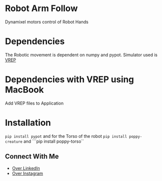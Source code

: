 # Robot Arm Follow
Dynamixel motors control of Robot Hands

# Dependencies
The Robotic movement is dependent on numpy and pypot. Simulator used is [VREP](http://www.coppeliarobotics.com/downloads.html)

# Dependencies with VREP using MacBook
Add VREP files to Application

# Installation
```pip install pypot``` and for the Torso of the robot ```pip install poppy-creature``` and ```pip install poppy-torso``


## Connect With Me

- [Over LinkedIn](https://www.linkedin.com/in/nana-aba-turkson/)
- [Over Instagram](https://www.instagram.com/aba.codes/?igshid=q8b8bkl9upwg)
